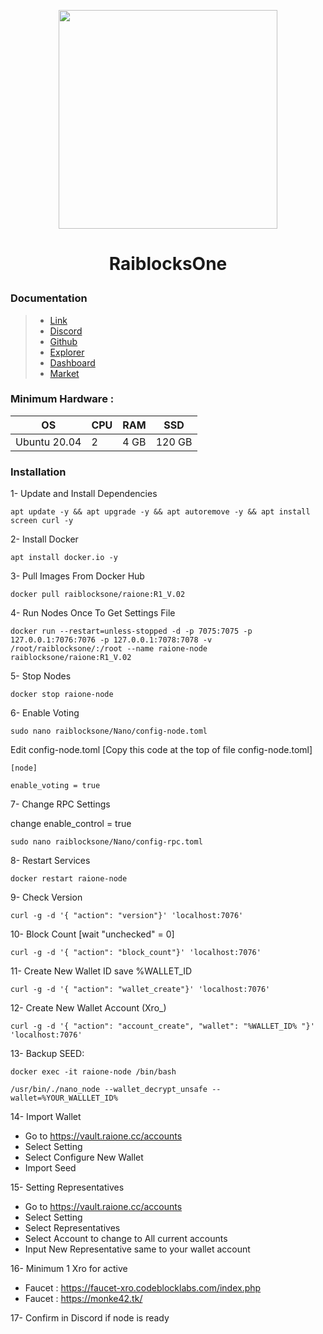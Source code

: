 <p align="center">
  <img height="350" height="350" src="https://github.com/catsmile100/Validor-Mainnet/assets/85368621/e1097346-f60e-4404-a74a-878a7557ceff">

</p>
<h1>
<p align="center"> RaiblocksOne </p>
</h1>

### Documentation
> - [Link](https://raione.cc/)
> - [Discord](https://discord.com/invite/RRMh2s8ZWT)
> - [Github](https://github.com/raiblocksone/raione-vault)
> - [Explorer](https://explorer.raione.cc/)
> - [Dashboard](https://vault.raione.cc/accounts)
> - [Market](https://nanswap.com/)


### Minimum Hardware :
OS  | CPU     | RAM      | SSD     | 
| ------------- | ------------- | ------------- | -------- |
| Ubuntu 20.04 | 2      | 4 GB       | 120 GB     | 


### Installation

1- Update and Install Dependencies
```
apt update -y && apt upgrade -y && apt autoremove -y && apt install screen curl -y
```

2- Install Docker
```
apt install docker.io -y
```

3- Pull Images From Docker Hub
```
docker pull raiblocksone/raione:R1_V.02
```

4- Run Nodes Once To Get Settings File
```
docker run --restart=unless-stopped -d -p 7075:7075 -p 127.0.0.1:7076:7076 -p 127.0.0.1:7078:7078 -v /root/raiblocksone/:/root --name raione-node raiblocksone/raione:R1_V.02 
```
5- Stop Nodes 
```
docker stop raione-node
```
6- Enable Voting
```
sudo nano raiblocksone/Nano/config-node.toml
```

Edit config-node.toml [Copy this code at the top of file config-node.toml]
```
[node]
​
enable_voting = true
```

7- Change RPC Settings

change enable_control = true
```
sudo nano raiblocksone/Nano/config-rpc.toml
```

8- Restart Services
```
docker restart raione-node
```

9- Check Version
```
curl -g -d '{ "action": "version"}' 'localhost:7076'
```

10- Block Count [wait "unchecked" = 0]
```
curl -g -d '{ "action": "block_count"}' 'localhost:7076'
```

11- Create New Wallet ID
save %WALLET_ID
```
curl -g -d '{ "action": "wallet_create"}' 'localhost:7076'
```

12- Create New Wallet Account (Xro_)
```
curl -g -d '{ "action": "account_create", "wallet": "%WALLET_ID% "}' 'localhost:7076'
```

13- Backup SEED:
```
docker exec -it raione-node /bin/bash
```
```
/usr/bin/./nano_node --wallet_decrypt_unsafe --wallet=%YOUR_WALLLET_ID%
```

14- Import Wallet 
- Go to https://vault.raione.cc/accounts
- Select Setting
- Select Configure New Wallet
- Import Seed

15- Setting Representatives 
- Go to https://vault.raione.cc/accounts
- Select Setting
- Select Representatives
- Select Account to change to All current accounts
- Input New Representative same to your wallet account

16- Minimum 1 Xro for active
- Faucet : https://faucet-xro.codeblocklabs.com/index.php
- Faucet : https://monke42.tk/

17- Confirm in Discord if node is ready
